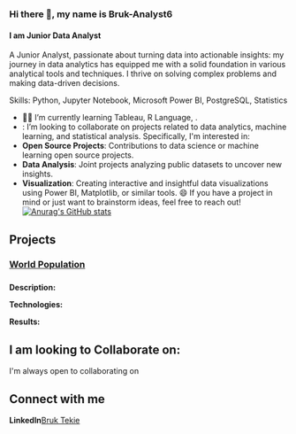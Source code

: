 ### Hi there 👋, my name is Bruk-Analyst6
#### I am Junior Data Analyst
A Junior Analyst, passionate about turning data into actionable insights: my journey in data analytics has equipped me with a solid foundation in various analytical tools and techniques. I thrive on solving complex problems and making data-driven decisions.

Skills: Python, Jupyter Notebook, Microsoft Power BI, PostgreSQL, Statistics






- 🌱🧠 I’m currently learning Tableau, R Language, .
- : I’m looking to collaborate on projects related to data analytics, machine learning, and statistical analysis. Specifically, I'm interested in:
- **Open Source Projects**: Contributions to data science or machine learning open source projects.
- **Data Analysis**: Joint projects analyzing public datasets to uncover new insights.
- **Visualization**: Creating interactive and insightful data visualizations using Power BI, Matplotlib, or similar tools.
  😄 If you have a project in mind or just want to brainstorm ideas, feel free to reach out!
[![Anurag's GitHub stats](https://github-readme-stats.vercel.app/api?username=Bruk-Analyst6)](https://github.com/Bruk-Analyst6/github-readme-stats)




## Projects
### [World Population](https://github.com/Bruk-Analyst6/WorldPop-Analysis.git)
###

**Description:**

**Technologies:**


**Results:**

## I am looking to Collaborate on:

I'm always open to collaborating on 




## Connect with me
**LinkedIn**[Bruk Tekie](https://www.linkedin.com/in/bruk-tekie-033842199/)

